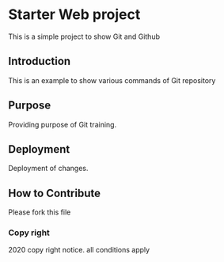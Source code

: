 # Starter Web project

This is a simple project to show Git and Github

## Introduction

This is an example to show various commands of Git repository

## Purpose

Providing purpose of Git training.

## Deployment

Deployment of changes.

## How to Contribute

Please fork this file

### Copy right

2020 copy right notice. all conditions apply